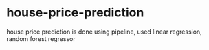 # house-price-prediction
house price prediction is done using pipeline, used linear regression, random forest regressor 
